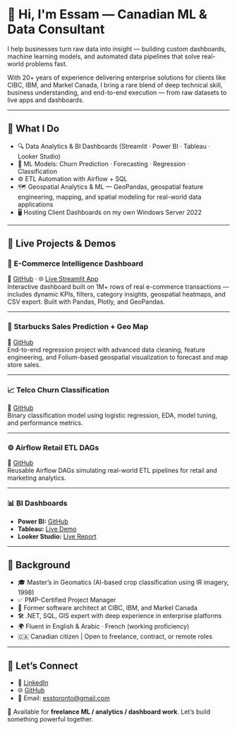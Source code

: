# 👋 Hi, I'm Essam — Canadian ML & Data Consultant

I help businesses turn raw data into insight — building custom dashboards, machine learning models, and automated data pipelines that solve real-world problems fast.

With 20+ years of experience delivering enterprise solutions for clients like CIBC, IBM, and Markel Canada, I bring a rare blend of deep technical skill, business understanding, and end-to-end execution — from raw datasets to live apps and dashboards.

---

## 🚀 What I Do

- 🔍 Data Analytics & BI Dashboards (Streamlit · Power BI · Tableau · Looker Studio)
- 🧠 ML Models: Churn Prediction · Forecasting · Regression · Classification
- ⚙️ ETL Automation with Airflow + SQL
- 🗺️ Geospatial Analytics & ML — GeoPandas, geospatial feature engineering, mapping, and spatial modeling for real-world data applications
- 🖥️ Hosting Client Dashboards on my own Windows Server 2022

---

## 📌 Live Projects & Demos

### 🛒 E-Commerce Intelligence Dashboard  
🔗 [GitHub](https://github.com/essamun/Ecom-Dashboard-Analytics) · 🌐 [Live Streamlit App](https://ecom-dashboard-analytics-4rgfidzx3p9dhpbgrexhpv.streamlit.app)  
Interactive dashboard built on 1M+ rows of real e-commerce transactions — includes dynamic KPIs, filters, category insights, geospatial heatmaps, and CSV export. Built with Pandas, Plotly, and GeoPandas.

---

### 📍 Starbucks Sales Prediction + Geo Map  
🔗 [GitHub](https://github.com/essamun/ai-starbucks-sales-prediction-map)  
End-to-end regression project with advanced data cleaning, feature engineering, and Folium-based geospatial visualization to forecast and map store sales.

---

### 📈 Telco Churn Classification  
🔗 [GitHub](https://github.com/essamun/telecom_churn_model)  
Binary classification model using logistic regression, EDA, model tuning, and performance metrics.

---

### ⚙️ Airflow Retail ETL DAGs  
🔗 [GitHub](https://github.com/essamun/airflow_etl_template)  
Reusable Airflow DAGs simulating real-world ETL pipelines for retail and marketing analytics.

---

### 📊 BI Dashboards  
- **Power BI:** [GitHub](https://github.com/essamun/eCommerce-PowerBI-Dashboard)  
- **Tableau:** [Live Demo](https://public.tableau.com/app/profile/essam.afifi/viz/E-CommerceAnalyticsDashboard50K/E-CommerceOverview?publish=yes)  
- **Looker Studio:** [Live Report](https://lookerstudio.google.com/u/0/reporting/f16be1e0-4668-4a6d-a952-6a0e2f1704da/page/IBnQF)

---

## 🧠 Background

- 🎓 Master’s in Geomatics (AI-based crop classification using IR imagery, 1998)
- ✅ PMP-Certified Project Manager
- 🏢 Former software architect at CIBC, IBM, and Markel Canada
- 🛠️ .NET, SQL, GIS expert with deep experience in enterprise platforms
- 🌍 Fluent in English & Arabic · French (working proficiency)
- 🇨🇦 Canadian citizen | Open to freelance, contract, or remote roles

---

## 🤝 Let’s Connect

- 🔗 [LinkedIn](https://www.linkedin.com/in/essam-afifi)  
- 🌐 [GitHub](https://github.com/essamun)  
- 📧 Email: esstoronto@gmail.com

💼 Available for **freelance ML / analytics / dashboard work**. Let’s build something powerful together.
